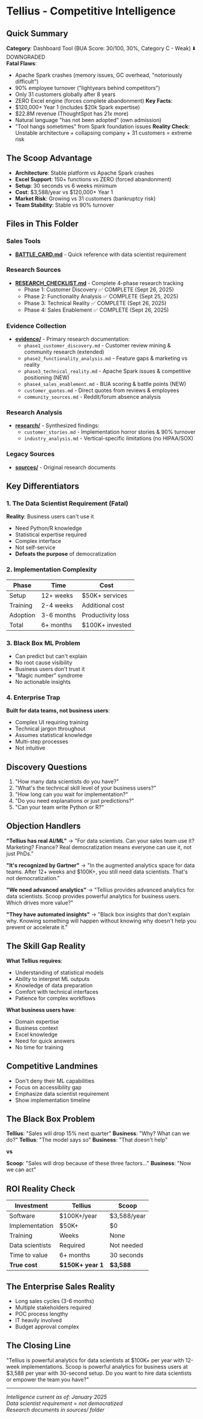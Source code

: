 # Tellius - Competitive Intelligence

## Quick Summary
**Category**: Dashboard Tool (BUA Score: 30/100, 30%, Category C - Weak) ⬇️ DOWNGRADED  
**Fatal Flaws**: 
- Apache Spark crashes (memory issues, GC overhead, "notoriously difficult")
- 90% employee turnover ("lightyears behind competitors")
- Only 31 customers globally after 8 years
- ZERO Excel engine (forces complete abandonment)
**Key Facts**: 
- $120,000+ Year 1 (includes $20k Spark expertise)
- $22.8M revenue (ThoughtSpot has 21x more)
- Natural language "has not been adopted" (own admission)
- "Tool hangs sometimes" from Spark foundation issues
**Reality Check**: Unstable architecture + collapsing company + 31 customers = extreme risk  

## The Scoop Advantage
- **Architecture**: Stable platform vs Apache Spark crashes
- **Excel Support**: 150+ functions vs ZERO (forced abandonment)
- **Setup**: 30 seconds vs 6 weeks minimum
- **Cost**: $3,588/year vs $120,000+ Year 1
- **Market Risk**: Growing vs 31 customers (bankruptcy risk)
- **Team Stability**: Stable vs 90% turnover

## Files in This Folder

### Sales Tools
- **[BATTLE_CARD.md](BATTLE_CARD.md)** - Quick reference with data scientist requirement

### Research Sources
- **[RESEARCH_CHECKLIST.md](RESEARCH_CHECKLIST.md)** - Complete 4-phase research tracking
  - Phase 1: Customer Discovery ✅ COMPLETE (Sept 26, 2025)
  - Phase 2: Functionality Analysis ✅ COMPLETE (Sept 25, 2025)
  - Phase 3: Technical Reality ✅ COMPLETE (Sept 26, 2025)
  - Phase 4: Sales Enablement ✅ COMPLETE (Sept 26, 2025)

### Evidence Collection
- **[evidence/](evidence/)** - Primary research documentation:
  - `phase1_customer_discovery.md` - Customer review mining & community research (extended)
  - `phase2_functionality_analysis.md` - Feature gaps & marketing vs reality
  - `phase3_technical_reality.md` - Apache Spark issues & competitive positioning (NEW)
  - `phase4_sales_enablement.md` - BUA scoring & battle points (NEW)
  - `customer_quotes.md` - Direct quotes from reviews & employees
  - `community_sources.md` - Reddit/forum absence analysis

### Research Analysis  
- **[research/](research/)** - Synthesized findings:
  - `customer_stories.md` - Implementation horror stories & 90% turnover
  - `industry_analysis.md` - Vertical-specific limitations (no HIPAA/SOX)

### Legacy Sources
- **[sources/](sources/)** - Original research documents

## Key Differentiators

### 1. The Data Scientist Requirement (Fatal)
**Reality**: Business users can't use it
- Need Python/R knowledge
- Statistical expertise required
- Complex interface
- Not self-service
- **Defeats the purpose** of democratization

### 2. Implementation Complexity
| Phase | Time | Cost |
|-------|------|------|
| Setup | 12+ weeks | $50K+ services |
| Training | 2-4 weeks | Additional cost |
| Adoption | 3-6 months | Productivity loss |
| Total | 6+ months | $100K+ invested |

### 3. Black Box ML Problem
- Can predict but can't explain
- No root cause visibility
- Business users don't trust it
- "Magic number" syndrome
- No actionable insights

### 4. Enterprise Trap
**Built for data teams, not business users**:
- Complex UI requiring training
- Technical jargon throughout
- Assumes statistical knowledge
- Multi-step processes
- Not intuitive

## Discovery Questions
1. "How many data scientists do you have?"
2. "What's the technical skill level of your business users?"
3. "How long can you wait for implementation?"
4. "Do you need explanations or just predictions?"
5. "Can your team write Python or R?"

## Objection Handlers

**"Tellius has real AI/ML"**
→ "For data scientists. Can your sales team use it? Marketing? Finance? Real democratization means everyone can use it, not just PhDs."

**"It's recognized by Gartner"**
→ "In the augmented analytics space for data teams. After 12+ weeks and $100K+, you still need data scientists. That's not democratization."

**"We need advanced analytics"**
→ "Tellius provides advanced analytics for data scientists. Scoop provides powerful analytics for business users. Which drives more value?"

**"They have automated insights"**
→ "Black box insights that don't explain why. Knowing something will happen without knowing why doesn't help you prevent or accelerate it."

## The Skill Gap Reality
**What Tellius requires**:
- Understanding of statistical models
- Ability to interpret ML outputs
- Knowledge of data preparation
- Comfort with technical interfaces
- Patience for complex workflows

**What business users have**:
- Domain expertise
- Business context
- Excel knowledge
- Need for quick answers
- No time for training

## Competitive Landmines
- Don't deny their ML capabilities
- Focus on accessibility gap
- Emphasize data scientist requirement
- Show implementation timeline

## The Black Box Problem
**Tellius**: "Sales will drop 15% next quarter"
**Business**: "Why? What can we do?"
**Tellius**: "The model says so"
**Business**: "That doesn't help"

**vs**

**Scoop**: "Sales will drop because of these three factors..."
**Business**: "Now we can act"

## ROI Reality Check
| Investment | Tellius | Scoop |
|------------|---------|-------|
| Software | $100K+/year | $3,588/year |
| Implementation | $50K+ | $0 |
| Training | Weeks | None |
| Data scientists | Required | Not needed |
| Time to value | 6+ months | 30 seconds |
| **True cost** | **$150K+ year 1** | **$3,588** |

## The Enterprise Sales Reality
- Long sales cycles (3-6 months)
- Multiple stakeholders required
- POC process lengthy
- IT heavily involved
- Budget approval complex

## The Closing Line
"Tellius is powerful analytics for data scientists at $100K+ per year with 12-week implementations. Scoop is powerful analytics for business users at $3,588 per year with 30-second setup. Do you want to hire data scientists or empower the team you have?"

---

*Intelligence current as of: January 2025*  
*Data scientist requirement = not democratized*  
*Research documents in sources/ folder*
